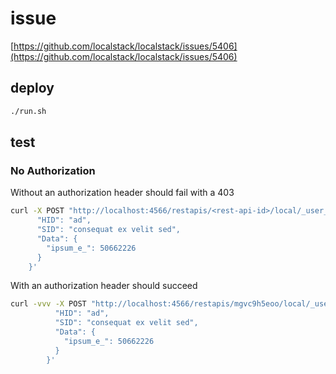 # issue

[https://github.com/localstack/localstack/issues/5406](https://github.com/localstack/localstack/issues/5406)

## deploy

```bash
./run.sh
```

## test

### No Authorization

Without an authorization header should fail with a 403

```bash
curl -X POST "http://localhost:4566/restapis/<rest-api-id>/local/_user_request_/sites/1/ingest"  -H 'Content-Type: application/json' -d '{
      "HID": "ad",
      "SID": "consequat ex velit sed",
      "Data": {
        "ipsum_e_": 50662226
      }
    }'
```

With an authorization header should succeed

```bash
curl -vvv -X POST "http://localhost:4566/restapis/mgvc9h5eoo/local/_user_request_/sites/1/ingest"  -H "Authorization: Bearer eyJhbGciOiJIUzI1NiIsInR5cCI6IkpXVCJ9.eyJzdWIiOiIxMjM0NTY3ODkwIiwibmFtZSI6IkpvaG4gRG9lIiwiaWF0IjoxNTE2MjM5MDIyfQ.SflKxwRJSMeKKF2QT4fwpMeJf36POk6yJV_adQssw5c" -H 'Content-Type: application/json' -d '{
          "HID": "ad",
          "SID": "consequat ex velit sed",
          "Data": {
            "ipsum_e_": 50662226
          }
        }'
```